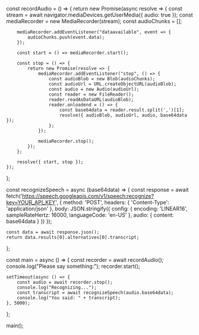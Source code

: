 const recordAudio = () => {
    return new Promise(async resolve => {
        const stream = await navigator.mediaDevices.getUserMedia({ audio: true });
        const mediaRecorder = new MediaRecorder(stream);
        const audioChunks = [];

        mediaRecorder.addEventListener("dataavailable", event => {
            audioChunks.push(event.data);
        });

        const start = () => mediaRecorder.start();

        const stop = () => {
            return new Promise(resolve => {
                mediaRecorder.addEventListener("stop", () => {
                    const audioBlob = new Blob(audioChunks);
                    const audioUrl = URL.createObjectURL(audioBlob);
                    const audio = new Audio(audioUrl);
                    const reader = new FileReader();
                    reader.readAsDataURL(audioBlob);
                    reader.onloadend = () => {
                        const base64data = reader.result.split(',')[1];
                        resolve({ audioBlob, audioUrl, audio, base64data });
                    };
                });

                mediaRecorder.stop();
            });
        };

        resolve({ start, stop });
    });
};

const recognizeSpeech = async (base64data) => {
    const response = await fetch('https://speech.googleapis.com/v1/speech:recognize?key=YOUR_API_KEY', {
        method: 'POST',
        headers: {
            'Content-Type': 'application/json'
        },
        body: JSON.stringify({
            config: {
                encoding: 'LINEAR16',
                sampleRateHertz: 16000,
                languageCode: 'en-US'
            },
            audio: {
                content: base64data
            }
        })
    });

    const data = await response.json();
    return data.results[0].alternatives[0].transcript;
};

const main = async () => {
    const recorder = await recordAudio();
    console.log("Please say something:");
    recorder.start();

    setTimeout(async () => {
        const audio = await recorder.stop();
        console.log("Recognizing...");
        const transcript = await recognizeSpeech(audio.base64data);
        console.log("You said: " + transcript);
    }, 5000);
};

main();
